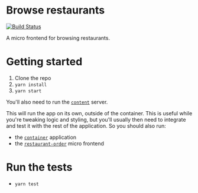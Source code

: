# Browse restaurants

[![Build Status](https://travis-ci.org/micro-frontends-demo/browse.svg?branch=master)](https://travis-ci.org/micro-frontends-demo/browse)

A micro frontend for browsing restaurants.

# Getting started

1. Clone the repo
2. `yarn install`
3. `yarn start`

You'll also need to run the [`content`](https://github.com/shinagawa-haruko/Micro-Frontend-Tutorial/content) server.

This will run the app on its own, outside of the container. This is useful while
you're tweaking logic and styling, but you'll usually then need to integrate and
test it with the rest of the application. So you should also run:

- the [`container`](https://github.com/shinagawa-haruko/Micro-Frontend-Tutorial/container/) application
- the [`restaurant-order`](https://github.com/shinagawa-haruko/Micro-Frontend-Tutorial/restaurant-order) micro frontend

# Run the tests

- `yarn test`
